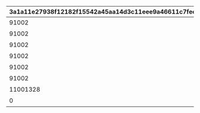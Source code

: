 |3a1a11e27938f12182f15542a45aa14d3c11eee9a46611c7fee3fea42389381b|3e1225907a1f1fa5ce3f8259db83e13f2eef8e929841b1472fc1d5c2353d0bdb|467b0ce795b6c76682430a6cc7027a9d2a04d860ad66f81c058586cb7c6f1086|3a4fbfd0bc86033adaccf7f81b430ca007587f426a71186ff414696b6091c3b2|ca98f6c1737e5c783f47a03dba0b9fd2a487a01339376d29b610cdda004426d8|9168244d0ad36a601f30105485483932f0a4a6391cd3609138fc5500764ef60b|18b6842b4273e1d16617fbe320752a661a1c404e6920d77f25b035cec340264c|786bb14e0d9b81190f3fb2c9e5d0b62fc2e3e1656c1a227252ac47430d20ff80|0c20b468f87774734197d4d4ad0baf724191a5abc6fa6b7eb22b673cbacf67fd|362dc55b9baefa1f57b1710470cd201f8c02cf47dd55e1a9f789fd1a34536ae9|
| --- | --- | --- | --- | --- | --- | --- | --- | --- | --- |
|91002|8|1|10152|5152061|オコサマタイソー|2|50|5152601|2024/08/31 12:00:00|
|91002|8|2|10152|5152062|アイドルタイソー|2|50|5152061|2024/09/01 12:00:00|
|91002|8|3|10152|5152063|タンキュータイソー|2|50|5152062|2024/09/02 12:00:00|
|91002|8|4|10152|5152064|グータラタイソー|2|50|5152063|2024/09/03 12:00:00|
|91002|8|5|10152|5152065|シンレータイソー|2|50|5152064|2024/09/04 12:00:00|
|91002|8|6|10152|5152066|ラジーオタイソー|2|50|5152065|2024/09/05 12:00:00|
|11001328|15|0|10152|5152075|コンプリート演出|3|1|5152066|0|
|0|0|0|10152|5152601|オープニング|1|0|0|0|